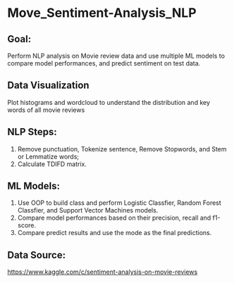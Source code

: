 # Move_Sentiment-Analysis_NLP
 

## Goal:
Perform NLP analysis on Movie review data and use multiple ML models to compare model performances, and predict sentiment on test data. 
## Data Visualization 
Plot histograms and wordcloud to understand the distribution and key words of all movie reviews
## NLP Steps:
1) Remove punctuation, Tokenize sentence, Remove Stopwords, and Stem or Lemmatize words; 
2) Calculate TDIFD matrix. 
## ML Models:
1) Use OOP to build class and perform Logistic Classfier, Random Forest Classfier, and Support Vector Machines models. 
2) Compare model performances based on their precision, recall and f1-score.
3) Compare predict results and use the mode as the final predictions. 
## Data Source:
https://www.kaggle.com/c/sentiment-analysis-on-movie-reviews
